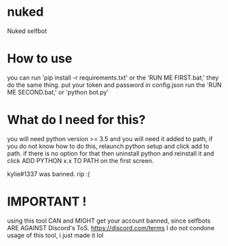 # nuked
Nuked selfbot


# How to use

you can run 'pip install -r requirements.txt' or the 'RUN ME FIRST.bat,' they do the same thing.
put your token and password in config.json
run the 'RUN ME SECOND.bat,' or 'python bot.py'

# What do I need for this?
you will need python version >= 3.5 and you will need it added to path, if you do not know how to do this, relaunch python setup and click add to path. if there is no option for that then uninstall python and reinstall it and click ADD PYTHON x.x TO PATH on the first screen.

kylie#1337 was banned. rip :(



# IMPORTANT !
using this tool CAN and MIGHT get your account banned, since selfbots ARE AGAINST Discord's ToS.
https://discord.com/terms
I do not condone usage of this tool, i just made it
lol





